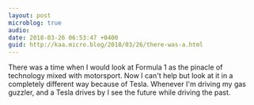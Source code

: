 ```yaml
---
layout: post
microblog: true
audio: 
date: 2018-03-26 06:53:47 +0400
guid: http://kaa.micro.blog/2018/03/26/there-was-a.html
---
```

There was a time when I would look at Formula 1 as the pinacle of technology mixed with motorsport. Now I can't help but look at it in a completely different way because of Tesla. Whenever I'm driving my gas guzzler, and a Tesla drives by I see the future while driving the past.
